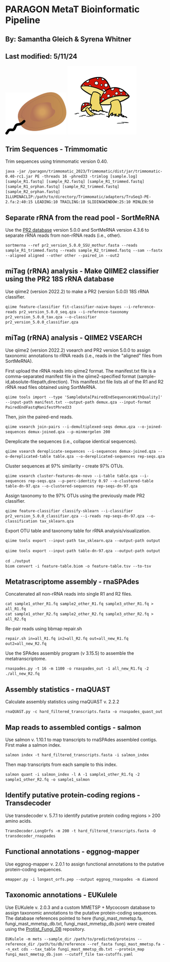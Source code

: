 # PARAGON MetaT Bioinformatic Pipeline
## By: Samantha Gleich & Syrena Whitner  
## Last modified: 5/11/24

![](static/protist.png)
![](static/fungi.tiff)

## Trim Sequences - Trimmomatic
Trim sequences using trimmomatic version 0.40.
```
java -jar /paragon/trimmomatic_2023/Trimmomatic/dist/jar/trimmomatic-0.40-rc1.jar PE -threads 16 -phred33 -trimlog [sample.log] [sample_R1.fastq] [sample_R2.fastq] [sample_R1_trimmed.fastq] [sample_R1_orphan.fastq] [sample_R2_trimmed.fastq] [sample_R2_orphan.fastq] ILLUMINACLIP:/path/to/directory/Trimmomatic/adapters/TruSeq3-PE-2.fa:2:40:15 LEADING:10 TRAILING:10 SLIDINGWINDOW:25:10 MINLEN:50
```
## Separate rRNA from the read pool - SortMeRNA
Use the [PR2 database](https://pr2-database.org) version 5.0.0 and SortMeRNA version 4.3.6 to separate rRNA reads from non-rRNA reads (i.e., other).
```
sortmerna --ref pr2_version_5.0.0_SSU_mothur.fasta --reads sample_R1_trimmed.fastq --reads sample_R2_trimmed.fastq --sam --fastx --aligned aligned --other other --paired_in --out2
```
## miTag (rRNA) analysis - Make QIIME2 classifier using the PR2 18S rRNA database
Use qiime2 (version 2022.2) to make a PR2 (version 5.0.0) 18S rRNA classifier.  
```
qiime feature-classifier fit-classifier-naive-bayes --i-reference-reads pr2_version_5.0.0_seq.qza --i-reference-taxonomy pr2_version_5.0.0_tax.qza --o-classifier pr2_version_5.0.0_classifier.qza
```
## miTag (rRNA) analysis - QIIME2 VSEARCH
Use qiime2 (version 2022.2) vsearch and PR2 version 5.0.0 to assign taxonomic annotations to rRNA reads (i.e., reads in the "aligned" files from SortMeRNA).  
  
First upload the rRNA reads into qiime2 format. The manifest.txt file is a comma-separated manifest file in the qiime2-specified format (sample-id,absolute-filepath,direction). This manifest.txt file lists all of the R1 and R2 rRNA read files obtained using SortMeRNA.
```
qiime tools import --type 'SampleData[PairedEndSequencesWithQuality]' --input-path manifest.txt --output-path demux.qza --input-format PairedEndFastqManifestPhred33
```
Then, join the paired-end reads.
```
qiime vsearch join-pairs --i-demultiplexed-seqs demux.qza --o-joined-sequences demux-joined.qza --p-minmergelen 200
```
Dereplicate the sequences (i.e., collapse identical sequences).
```
qiime vsearch dereplicate-sequences --i-sequences demux-joined.qza --o-dereplicated-table table.qza --o-dereplicated-sequences rep-seqs.qza
```
Cluster sequences at 97% similarity - create 97% OTUs.
```
qiime vsearch cluster-features-de-novo --i-table table.qza --i-sequences rep-seqs.qza --p-perc-identity 0.97 --o-clustered-table table-dn-97.qza --o-clustered-sequences rep-seqs-dn-97.qza
```
Assign taxonomy to the 97% OTUs using the previously made PR2 classifier. 
```
qiime feature-classifier classify-sklearn --i-classifier pr2_version_5.0.0_classifier.qza --i-reads rep-seqs-dn-97.qza --o-classification tax_sklearn.qza
```
Export OTU table and taxonomy table for rRNA analysis/visualization. 
```
qiime tools export --input-path tax_sklearn.qza --output-path output

qiime tools export --input-path table-dn-97.qza --output-path output

cd ./output
biom convert -i feature-table.biom -o feature-table.tsv --to-tsv
```
## Metatrascriptome assembly - rnaSPAdes
Concatenated all non-rRNA reads into single R1 and R2 files.
```
cat sample1_other_R1.fq sample2_other_R1.fq sample3_other_R1.fq > all_R1.fq  
cat sample1_other_R2.fq sample2_other_R2.fq sample3_other_R2.fq > all_R2.fq
```
Re-pair reads using bbmap repair.sh
```
repair.sh in=all_R1.fq in2=all_R2.fq out=all_new_R1.fq out2=all_new_R2.fq
```
Use the SPAdes assembly program (v 3.15.5) to assemble the metatranscriptome.
```
rnaspades.py -t 16 -m 1100 -o rnaspades_out -1 all_new_R1.fq -2 ./all_new_R2.fq 
```
## Assembly statistics - rnaQUAST
Calculate assembly statistics using rnaQUAST v. 2.2.2
```
rnaQUAST.py -c hard_filtered_transcripts.fasta -o rnaspades_quast_out
```
## Map reads to assembled contigs - salmon
Use salmon v. 1.10.1 to map transcripts to rnaSPAdes assembled contigs. First make a salmon index.
```
salmon index -t hard_filtered_transcripts.fasta -i salmon_index
```
Then map transcripts from each sample to this index. 
```
salmon quant -i salmon_index -l A -1 sample1_other_R1.fq -2 sample1_other_R2.fq -o sample1_salmon
```
## Identify putative protein-coding regions - Transdecoder
Use transdecoder v. 5.7.1 to identify putative protein coding regions > 200 amino acids. 
```
TransDecoder.LongOrfs -m 200 -t hard_filtered_transcripts.fasta -O transdecoder_rnaspades
```
## Functional annotations - eggnog-mapper
Use eggnog-mapper v. 2.0.1 to assign functional annotations to the putative protein-coding sequences. 
```
emapper.py -i longest_orfs.pep --output eggnog_rnaspades -m diamond
```
## Taxonomic annotations - EUKulele
Use EUKulele v. 2.0.3 and a custom MMETSP + Mycocosm database to assign taxonomic annotations to the putative protein-coding sequences. The database references pointed to here (fungi_mast_mmetsp.fa, fungi_mast_mmetsp_db.txt, fungi_mast_mmetsp_db.json) were created using the [Protist_Fungi_DB](https://github.com/sgleich/Protist_Fungi_DB) repository.
```
EUKulele -m mets --sample_dir /path/to/predicted/proteins --reference_dir /path/to/db/reference --ref_fasta fungi_mast_mmetsp.fa --n_ext cds --tax_table fungi_mast_mmetsp_db.txt --protein_map fungi_mast_mmetsp_db.json --cutoff_file tax-cutoffs.yaml
```

